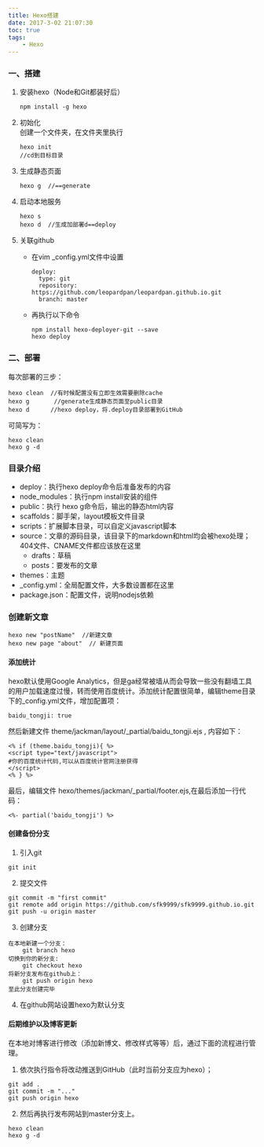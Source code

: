 ```yaml
---
title: Hexo搭建
date: 2017-3-02 21:07:30
toc: true
tags:
	- Hexo
---
```


### 一、搭建

1. 安装hexo（Node和Git都装好后）

	```
	npm install -g hexo
	```

2. 初始化  
创建一个文件夹，在文件夹里执行

	```
	hexo init
	//cd到目标目录
	```

3. 生成静态页面

	```
	hexo g  //==generate
	```

4. 启动本地服务

	```
	hexo s   
	hexo d  //生成加部署d==deploy
	```
<!--more-->
5. 关联github
	- 在vim _config.yml文件中设置
	
		```
		deploy:
		  type: git
		  repository: https://github.com/leopardpan/leopardpan.github.io.git
		  branch: master
		```

	- 再执行以下命令

		```
		npm install hexo-deployer-git --save
		hexo deploy
		```


### 二、部署

每次部署的三步：

```
hexo clean  //有时候配置没有立即生效需要删除cache
hexo g       //generate生成静态页面至public目录
hexo d      //hexo deploy，将.deploy目录部署到GitHub
```

可简写为：

```
hexo clean 
hexo g -d
```


### 目录介绍

- deploy：执行hexo deploy命令后准备发布的内容
- node_modules：执行npm install安装的组件
- public：执行 hexo g命令后，输出的静态html内容
- scaffolds：脚手架，layout模板文件目录
- scripts：扩展脚本目录，可以自定义javascript脚本
- source：文章的源码目录，该目录下的markdown和html均会被hexo处理；404文件、CNAME文件都应该放在这里
    - drafts：草稿
    - posts：要发布的文章
- themes：主题
- _config.yml：全局配置文件，大多数设置都在这里
- package.json：配置文件，说明nodejs依赖

### 创建新文章

```
hexo new "postName"  //新建文章
hexo new page "about"  // 新建页面
```

#### 添加统计
hexo默认使用Google Analytics，但是ga经常被墙从而会导致一些没有翻墙工具的用户加载速度过慢，转而使用百度统计。添加统计配置很简单，编辑theme目录下的_config.yml文件，增加配置项：

```
baidu_tongji: true
```

然后新建文件 theme/jackman/layout/_partial/baidu_tongji.ejs , 内容如下：

```
<% if (theme.baidu_tongji){ %>
<script type="text/javascript">
#你的百度统计代码,可以从百度统计官网注册获得
</script>
<% } %>
```

最后，编辑文件 hexo/themes/jackman/_partial/footer.ejs,在最后添加一行代码：

```
<%- partial('baidu_tongji') %>
```
#### 创建备份分支
1. 引入git
```
git init
```
2. 提交文件
```
git commit -m "first commit"
git remote add origin https://github.com/sfk9999/sfk9999.github.io.git
git push -u origin master
```
3. 创建分支
```
在本地新建一个分支： 
    git branch hexo
切换到你的新分支: 
    git checkout hexo
将新分支发布在github上： 
    git push origin hexo
至此分支创建完毕
```
4. 在github网站设置hexo为默认分支

#### 后期维护以及博客更新
在本地对博客进行修改（添加新博文、修改样式等等）后，通过下面的流程进行管理。
1. 依次执行指令将改动推送到GitHub（此时当前分支应为hexo）；
```
git add .
git commit -m "..."
git push origin hexo
```

2. 然后再执行发布网站到master分支上。
```
hexo clean
hexo g -d
```